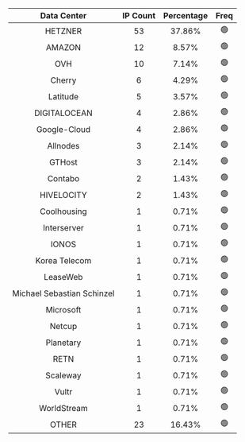 | Data Center | IP Count | Percentage | Freq |
|:------------:|:--------:|:-----------:|:-----:|
| HETZNER | 53 | 37.86% | 🟢 |
| AMAZON | 12 | 8.57% | 🟢 |
| OVH | 10 | 7.14% | 🟢 |
| Cherry | 6 | 4.29% | 🟢 |
| Latitude | 5 | 3.57% | 🟢 |
| DIGITALOCEAN | 4 | 2.86% | 🟢 |
| Google-Cloud | 4 | 2.86% | 🟢 |
| Allnodes | 3 | 2.14% | 🟢 |
| GTHost | 3 | 2.14% | 🟢 |
| Contabo | 2 | 1.43% | 🟢 |
| HIVELOCITY | 2 | 1.43% | 🟢 |
| Coolhousing | 1 | 0.71% | 🟢 |
| Interserver | 1 | 0.71% | 🟢 |
| IONOS | 1 | 0.71% | 🟢 |
| Korea Telecom | 1 | 0.71% | 🟢 |
| LeaseWeb | 1 | 0.71% | 🟢 |
| Michael Sebastian Schinzel | 1 | 0.71% | 🟢 |
| Microsoft | 1 | 0.71% | 🟢 |
| Netcup | 1 | 0.71% | 🟢 |
| Planetary | 1 | 0.71% | 🟢 |
| RETN | 1 | 0.71% | 🟢 |
| Scaleway | 1 | 0.71% | 🟢 |
| Vultr | 1 | 0.71% | 🟢 |
| WorldStream | 1 | 0.71% | 🟢 |
| OTHER | 23 | 16.43% | 🟢 |
